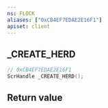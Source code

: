 ```yaml
---
ns: FLOCK
aliases: ["0xCB4EF7EDAE2E16F1"]
apiset: client
---
```

## _CREATE_HERD

```c
// 0xCB4EF7EDAE2E16F1
ScrHandle _CREATE_HERD();
```



## Return value

